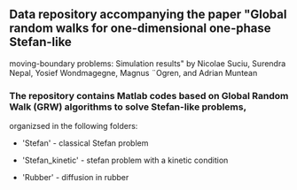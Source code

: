 
## Data repository accompanying the paper "Global random walks for one-dimensional one-phase Stefan-like
moving-boundary problems: Simulation results" by Nicolae Suciu, Surendra Nepal, Yosief Wondmagegne, 
Magnus ¨Ogren, and Adrian Muntean

### The repository contains Matlab codes based on Global Random Walk (GRW) algorithms to solve Stefan-like problems, 
organizsed in the following folders:

- 'Stefan' - classical Stefan problem

- 'Stefan_kinetic' - stefan problem with a kinetic condition

- 'Rubber' - diffusion in rubber

